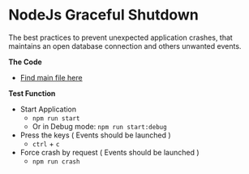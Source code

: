 # NodeJs Graceful Shutdown

The best practices to prevent unexpected application crashes, that maintains an open database connection and others unwanted events.

**The Code**
- [Find main file here](https://github.com/Ricardo-Costa/nodejs-graceful-shutdown/blob/main/src/index.js)

**Test Function**
- Start Application
  - `npm run start`
  - Or in Debug mode: `npm run start:debug`
- Press the keys ( Events should be launched )
  - `ctrl` + `c`
- Force crash by request ( Events should be launched )
  - `npm run crash`